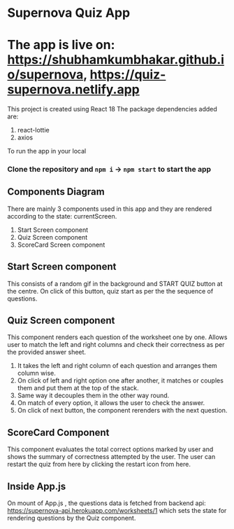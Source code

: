 # Supernova Quiz App

# The app is live on: https://shubhamkumbhakar.github.io/supernova, https://quiz-supernova.netlify.app

This project is created using React 18
The package dependencies added are:
1) react-lottie
2) axios

To run the app in your local
### Clone the repository and `npm i` -> `npm start` to start the app



## Components Diagram

There are mainly 3 components used in this app and they are rendered according to the state: currentScreen.
1. Start Screen component
2. Quiz Screen component
3. ScoreCard Screen component



## Start Screen component
This consists of a random gif in the background and START QUIZ button at the centre. On click of this button, quiz start as per the the sequence of questions.

## Quiz Screen component
This component renders each question of the worksheet one by one. Allows user to match the left and right columns and check their correctness as per the provided answer sheet.
1. It takes the left and right column of each question and arranges them column wise.
2. On click of left and right option one after another, it matches or couples them and put them at the top of the stack.
3. Same way it decouples them in the other way round.
4. On match of every option, it allows the user to check the answer.
5. On click of next button, the component rerenders with the next question.

## ScoreCard Component
This component evaluates the total correct options marked by user and shows the summary of correctness attempted by the user.
The user can restart the quiz from here by clicking the restart icon from here. 


## Inside App.js
On mount of App.js , the questions data is fetched from backend api: https://supernova-api.herokuapp.com/worksheets/1 which sets the state for rendering questions by the Quiz component.

